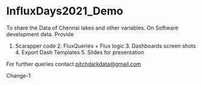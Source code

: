 # InfluxDays2021_Demo
To share the Data of Chennai lakes and other variables.
On Software development data. Provide
 1. Scarapper code 2. FluxQueries + Flux logic 3. Dashboards screen shots 4. Export Dash  Templates 5. Slides for presentation

For further queries contact pitchdarkdata@gmail.com

Change-1

